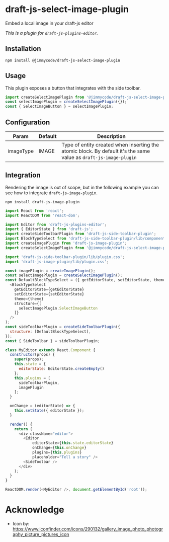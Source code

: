 # draft-js-select-image-plugin
Embed a local image in your draft-js editor

*This is a plugin for `draft-js-plugins-editor`.*

## Installation
```
npm install @jimmycode/draft-js-select-image-plugin
```

## Usage
This plugin exposes a button that integrates with the side toolbar.

```js
import createSelectImagePlugin from '@jimmycode/draft-js-select-image-plugin';
const selectImagePlugin = createSelectImagePlugin({});
const { SelectImageButton } = selectImagePlugin;
```

## Configuration
| Param     | Default | Description                                                                                                  |
|-----------|---------|--------------------------------------------------------------------------------------------------------------|
| imageType | IMAGE   | Type of entity created when inserting the atomic block. By default it's the same value as `draft-js-image-plugin` |

## Integration
Rendering the image is out of scope, but in the following example you can see how to integrate `draft-js-image-plugin`.

```
npm install draft-js-image-plugin
```

```js
import React from 'react';
import ReactDOM from 'react-dom';

import Editor from 'draft-js-plugins-editor';
import { EditorState } from 'draft-js';
import createSideToolbarPlugin from 'draft-js-side-toolbar-plugin';
import BlockTypeSelect from 'draft-js-side-toolbar-plugin/lib/components/BlockTypeSelect';
import createImagePlugin from 'draft-js-image-plugin';
import createSelectImagePlugin from '@jimmycode/draft-js-select-image-plugin';

import 'draft-js-side-toolbar-plugin/lib/plugin.css';
import 'draft-js-image-plugin/lib/plugin.css';

const imagePlugin = createImagePlugin();
const selectImagePlugin = createSelectImagePlugin();
const DefaultBlockTypeSelect = ({ getEditorState, setEditorState, theme }) => (
  <BlockTypeSelect
    getEditorState={getEditorState}
    setEditorState={setEditorState}
    theme={theme}
    structure={[ 
      selectImagePlugin.SelectImageButton
    ]}
  />
);
const sideToolbarPlugin = createSideToolbarPlugin({
  structure: [DefaultBlockTypeSelect],
});
const { SideToolbar } = sideToolbarPlugin;

class MyEditor extends React.Component {
  constructor(props) {
    super(props);
    this.state = {
      editorState: EditorState.createEmpty()
    };
    this.plugins = [
      sideToolbarPlugin,
      imagePlugin
    ];
  }

  onChange = (editorState) => {
    this.setState({ editorState });
  }

  render() {
    return (
      <div className="editor">
        <Editor
            editorState={this.state.editorState}
            onChange={this.onChange}
            plugins={this.plugins}
            placeholder="Tell a story" />
        <SideToolbar />
      </div>
    );
  }
}

ReactDOM.render(<MyEditor />, document.getElementById('root'));
```

# Acknowledge
* Icon by: https://www.iconfinder.com/icons/290132/gallery_image_photo_photography_picture_pictures_icon
